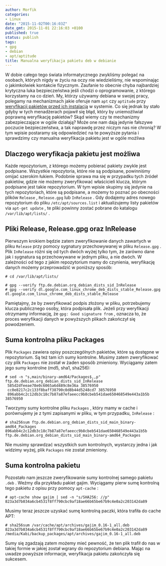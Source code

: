 ```yaml
---
author: Morfik
categories:
- Linux
date: "2015-11-02T00:16:03Z"
date_gmt: 2015-11-01 22:16:03 +0100
published: true
status: publish
tags:
- gpg
- debian
- apt/aptitude
title: Manualna weryfikacja pakietu deb w debianie
---
```


W dobie całego tego świata informatycznego zwykliśmy polegać na osobach, których nigdy w życiu na
oczy nie wiedzieliśmy, nie wspominając o jakimkolwiek kontakcie fizycznym. Zaufanie to obecnie chyba
najbardziej krytyczna luka bezpieczeństwa jeśli chodzi o oprogramowanie, z którego korzystamy na co
dzień. My, którzy używamy debiana w swojej pracy, polegamy na mechanizmach jakie oferuje nam `apt`
czy `aptitude` przy [weryfikacji pakietów przed ich instalacją](https://wiki.debian.org/SecureApt) w
systemie. Co się jednak by stało gdyby w tych menadżerach pojawił się błąd, który by uniemożliwiał
poprawną weryfikację pakietów? Skąd wiemy czy te mechanizmy zabezpieczające w ogóle działają? Może
one nam dają jedynie fałszywe poczucie bezpieczeństwa, a tak naprawdę przez niczym nas nie chronią?
W tym wpisie postaramy się odpowiedzieć na te powyższe pytania i sprawdzimy czy manualna weryfikacja
pakietu jest w ogóle możliwa

<!--more-->
## Dlaczego weryfikacja pakietu jest możliwa

Każde repozytorium, z którego możemy pobierać pakiety zwykle jest podpisane. Wszystkie repozytoria,
które nie są podpisane, powinniśmy omijać szerokim łukiem. Podobnie sprawa ma się w przypadku tych
źródeł pakietów, gdzie nie możemy zweryfikować właścicieli klucza, którym podpisane jest takie
repozytorium. W tym wpisie skupimy się jedynie na tych repozytoriach, które są podpisane, a możemy
to poznać po obecności plików `Release` , `Release.gpg` lub `InRelease` . Gdy dodajemy adres nowego
repozytorium do pliku `/etc/apt/sources.list` i aktualizujemy listy pakietów via `apt-get update` ,
te pliki powinny zostać pobrane do katalogu `/var/lib/apt/lists/` .

## Pliki Release, Release.gpg oraz InRelease

Pierwszym krokiem będzie zatem zweryfikowanie danych zawartych w pliku `Release` przy pomocy
sygnatury przechowywanej w pliku `Release.gpg` . Plik `InRelease` różni się od tych dwóch wyżej
tylko tym, że zarówno dane jak i sygnatura są przechowywane w jednym pliku, a nie dwóch. W
zależności od tego z jakim repozytorium mamy do czynienia, weryfikację danych możemy przeprowadzić
w poniższy sposób:

    # cd /var/lib/apt/lists/
    
    # gpg --verify ftp.de.debian.org_debian_dists_sid_InRelease
    # gpg --verify dl.google.com_linux_chrome_deb_dists_stable_Release.gpg dl.google.com_linux_chrome_deb_dists_stable_Release

Pamiętajmy, że by zweryfikować podpis złożony w pliku, potrzebujemy klucza publicznego osoby, która
podpisała plik. Jeżeli przy weryfikacji otrzymamy informację, że `gpg: Good signature from` ,
oznacza to, że proces weryfikacji danych w powyższych plikach zakończył się powodzeniem.

## Suma kontrolna pliku Packages

Plik `Packages` zawiera opisy poszczególnych pakietów, które są dostępne w repozytorium. Są też tam
ich sumy kontrolne. Musimy zatem zweryfikować czy plik `Packages` nie został w żaden sposób
zmieniony. Wyciągamy zatem jego sumy kontrolne (md5, sha1, sha256):

    # sed -n "s,main/binary-amd64/Packages$,,p" ftp.de.debian.org_debian_dists_sid_InRelease
     585d2dfeeae78e0c6065a6d489c8e36a 38576950
     cc0e8217c2c133f8baff38790c0d8b44d5248cd7 38576950
     896abb4c2c12db3c18c7b87a87efaeecc9b8cbeb541dae650468549e443a1b5b 38576950

Tworzymy sumy kontrolne pliku `Packages` , który mamy w cache i porównujemy je z tymi zapisanymi w
pliku, w tym przypadku, `InRelease` :

    # sha256sum ftp.de.debian.org_debian_dists_sid_main_binary-amd64_Packages
    896abb4c2c12db3c18c7b87a87efaeecc9b8cbeb541dae650468549e443a1b5b  ftp.de.debian.org_debian_dists_sid_main_binary-amd64_Packages

Nie musimy sprawdzać wszystkich sum kontrolnych, wystarczy jedna i jak widzimy wyżej, plik
`Packages` nie został zmieniony.

## Suma kontrolna pakietu

Pozostało nam jeszcze zweryfikowanie sumy kontrolnej samego pakietu `.deb` . Weźmy dla przykładu
pakiet gajim. Wyciągamy pierw sumę kontrolną tego pakietu z opisu przy pomocy `apt-cache` :

    # apt-cache show gajim | sed -n "s/SHA256: //p"
    823a3d7b034a6cb4531f8ff790cbc9af18ae66b65be67b9c4e0a2c203142da89

Musimy teraz jeszcze uzyskać sumę kontrolną paczki, która trafiła do cache APT:

    # sha256sum /var/cache/apt/archives/gajim_0.16-1_all.deb
    823a3d7b034a6cb4531f8ff790cbc9af18ae66b65be67b9c4e0a2c203142da89  /media/Kabi/backup_packages/apt/archives/gajim_0.16-1_all.deb

Sumy się zgadzają zatem możemy mieć pewność, że ten plik trafił do nas w takiej formie w jakiej
został wgrany do repozytorium debiana. Mając na uwadze powyższe informacje, weryfikacja pakietu
zakończyła się sukcesem.
